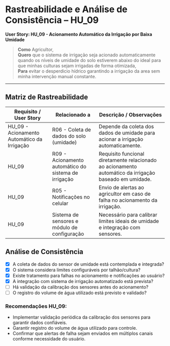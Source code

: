 # Rastreabilidade e Análise de Consistência – HU_09

**User Story: HU_09 - Acionamento Automático da Irrigação por Baixa Umidade**

> **Como** Agricultor,  
> **Quero** que o sistema de irrigação seja acionado automaticamente quando os níveis de umidade do solo estiverem abaixo do ideal para que minhas culturas sejam irrigadas de forma otimizada,  
> **Para** evitar o desperdicio hídrico garantindo a irrigação da area sem minha intervenção manual constante.

---

## Matriz de Rastreabilidade

| Requisito / User Story | Relacionado a                | Descrição / Observações                                                                                   |
|------------------------|-----------------------------|------------------------------------------------------------------------------------------------------------|
| HU_09 - Acionamento Automático da Irrigação | R06 - Coleta de dados do solo (umidade)          | Depende da coleta dos dados de umidade para acionar a irrigação automaticamente.|
| HU_09                  | R09 - Acionamento automático do sistema de irrigação | Requisito funcional diretamente relacionado ao acionamento automático da irrigação baseado em umidade.|
| HU_09                  | R05 - Notificações no celular                         | Envio de alertas ao agricultor em caso de falha no acionamento da irrigação.|
| HU_09                  | Sistema de sensores e módulo de configuração          | Necessário para calibrar limites ideais de umidade e integração com sensores.|

## Análise de Consistência

- [x] A coleta de dados do sensor de umidade está contemplada e integrada?  
- [x] O sistema considera limites configuráveis por talhão/cultura?  
- [x] Existe tratamento para falhas no acionamento e notificações ao usuário?  
- [x] A integração com sistema de irrigação automatizado está prevista?  
- [ ] Há validação da calibração dos sensores antes do acionamento?  
- [ ] O registro do volume de água utilizado está previsto e validado?

### Recomendações HU_09:

- Implementar validação periódica da calibração dos sensores para garantir dados confiáveis.  
- Garantir registro do volume de água utilizado para controle.  
- Confirmar que alertas de falha sejam enviados em múltiplos canais conforme necessidade do usuário.
